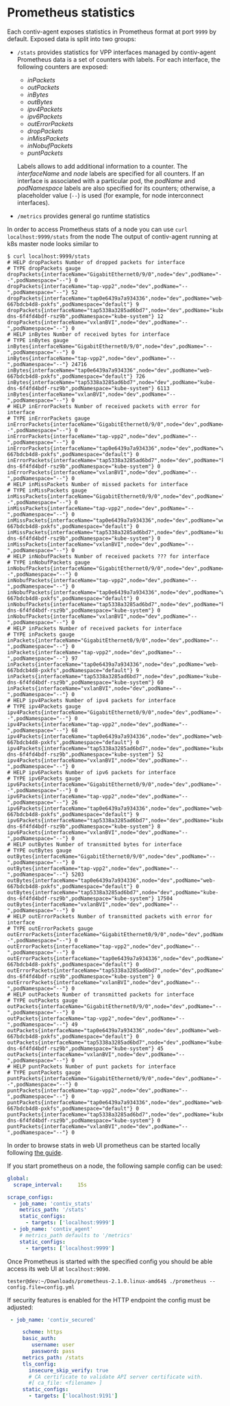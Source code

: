 # Prometheus statistics

Each contiv-agent exposes statistics in Prometheus format at port `9999` by default. 
Exposed data is split into two groups:
- `/stats`  provides statistics for VPP interfaces managed by contiv-agent
   Prometheus data is a set of counters with labels. For each interface,
   the following counters are exposed: 
   * *inPackets* 
   * *outPackets* 
   * *inBytes*
   * *outBytes*
   * *ipv4Packets*
   * *ipv6Packets*
   * *outErrorPackets*
   * *dropPackets*
   * *inMissPackets*
   * *inNobufPackets*
   * *puntPackets*
   
   Labels allows to add additional information to a counter. The *interfaceName* and *node*
   labels are specified for all counters. If an interface is associated with a particular 
   pod, the *podName* and *podNamespace* labels are also specified for its counters; 
   otherwise, a placeholder value (`--`) is used (for example, for node interconnect 
   interfaces).
- `/metrics` provides general go runtime statistics

In order to access Prometheus stats of a node you can use `curl localhost:9999/stats` from the node
The output of contiv-agent running at k8s master node looks similar to

```
$ curl localhost:9999/stats
# HELP dropPackets Number of dropped packets for interface
# TYPE dropPackets gauge
dropPackets{interfaceName="GigabitEthernet0/9/0",node="dev",podName="--",podNamespace="--"} 0
dropPackets{interfaceName="tap-vpp2",node="dev",podName="--",podNamespace="--"} 52
dropPackets{interfaceName="tap0e6439a7a934336",node="dev",podName="web-667bdcb4d8-pxkfs",podNamespace="default"} 9
dropPackets{interfaceName="tap5338a3285ad6bd7",node="dev",podName="kube-dns-6f4fd4bdf-rsz9b",podNamespace="kube-system"} 12
dropPackets{interfaceName="vxlanBVI",node="dev",podName="--",podNamespace="--"} 0
# HELP inBytes Number of received bytes for interface
# TYPE inBytes gauge
inBytes{interfaceName="GigabitEthernet0/9/0",node="dev",podName="--",podNamespace="--"} 0
inBytes{interfaceName="tap-vpp2",node="dev",podName="--",podNamespace="--"} 24716
inBytes{interfaceName="tap0e6439a7a934336",node="dev",podName="web-667bdcb4d8-pxkfs",podNamespace="default"} 726
inBytes{interfaceName="tap5338a3285ad6bd7",node="dev",podName="kube-dns-6f4fd4bdf-rsz9b",podNamespace="kube-system"} 6113
inBytes{interfaceName="vxlanBVI",node="dev",podName="--",podNamespace="--"} 0
# HELP inErrorPackets Number of received packets with error for interface
# TYPE inErrorPackets gauge
inErrorPackets{interfaceName="GigabitEthernet0/9/0",node="dev",podName="--",podNamespace="--"} 0
inErrorPackets{interfaceName="tap-vpp2",node="dev",podName="--",podNamespace="--"} 0
inErrorPackets{interfaceName="tap0e6439a7a934336",node="dev",podName="web-667bdcb4d8-pxkfs",podNamespace="default"} 0
inErrorPackets{interfaceName="tap5338a3285ad6bd7",node="dev",podName="kube-dns-6f4fd4bdf-rsz9b",podNamespace="kube-system"} 0
inErrorPackets{interfaceName="vxlanBVI",node="dev",podName="--",podNamespace="--"} 0
# HELP inMissPackets Number of missed packets for interface
# TYPE inMissPackets gauge
inMissPackets{interfaceName="GigabitEthernet0/9/0",node="dev",podName="--",podNamespace="--"} 0
inMissPackets{interfaceName="tap-vpp2",node="dev",podName="--",podNamespace="--"} 0
inMissPackets{interfaceName="tap0e6439a7a934336",node="dev",podName="web-667bdcb4d8-pxkfs",podNamespace="default"} 0
inMissPackets{interfaceName="tap5338a3285ad6bd7",node="dev",podName="kube-dns-6f4fd4bdf-rsz9b",podNamespace="kube-system"} 0
inMissPackets{interfaceName="vxlanBVI",node="dev",podName="--",podNamespace="--"} 0
# HELP inNobufPackets Number of received packets ??? for interface
# TYPE inNobufPackets gauge
inNobufPackets{interfaceName="GigabitEthernet0/9/0",node="dev",podName="--",podNamespace="--"} 0
inNobufPackets{interfaceName="tap-vpp2",node="dev",podName="--",podNamespace="--"} 0
inNobufPackets{interfaceName="tap0e6439a7a934336",node="dev",podName="web-667bdcb4d8-pxkfs",podNamespace="default"} 0
inNobufPackets{interfaceName="tap5338a3285ad6bd7",node="dev",podName="kube-dns-6f4fd4bdf-rsz9b",podNamespace="kube-system"} 0
inNobufPackets{interfaceName="vxlanBVI",node="dev",podName="--",podNamespace="--"} 0
# HELP inPackets Number of received packets for interface
# TYPE inPackets gauge
inPackets{interfaceName="GigabitEthernet0/9/0",node="dev",podName="--",podNamespace="--"} 0
inPackets{interfaceName="tap-vpp2",node="dev",podName="--",podNamespace="--"} 97
inPackets{interfaceName="tap0e6439a7a934336",node="dev",podName="web-667bdcb4d8-pxkfs",podNamespace="default"} 9
inPackets{interfaceName="tap5338a3285ad6bd7",node="dev",podName="kube-dns-6f4fd4bdf-rsz9b",podNamespace="kube-system"} 60
inPackets{interfaceName="vxlanBVI",node="dev",podName="--",podNamespace="--"} 0
# HELP ipv4Packets Number of ipv4 packets for interface
# TYPE ipv4Packets gauge
ipv4Packets{interfaceName="GigabitEthernet0/9/0",node="dev",podName="--",podNamespace="--"} 0
ipv4Packets{interfaceName="tap-vpp2",node="dev",podName="--",podNamespace="--"} 68
ipv4Packets{interfaceName="tap0e6439a7a934336",node="dev",podName="web-667bdcb4d8-pxkfs",podNamespace="default"} 0
ipv4Packets{interfaceName="tap5338a3285ad6bd7",node="dev",podName="kube-dns-6f4fd4bdf-rsz9b",podNamespace="kube-system"} 52
ipv4Packets{interfaceName="vxlanBVI",node="dev",podName="--",podNamespace="--"} 0
# HELP ipv6Packets Number of ipv6 packets for interface
# TYPE ipv6Packets gauge
ipv6Packets{interfaceName="GigabitEthernet0/9/0",node="dev",podName="--",podNamespace="--"} 0
ipv6Packets{interfaceName="tap-vpp2",node="dev",podName="--",podNamespace="--"} 26
ipv6Packets{interfaceName="tap0e6439a7a934336",node="dev",podName="web-667bdcb4d8-pxkfs",podNamespace="default"} 9
ipv6Packets{interfaceName="tap5338a3285ad6bd7",node="dev",podName="kube-dns-6f4fd4bdf-rsz9b",podNamespace="kube-system"} 8
ipv6Packets{interfaceName="vxlanBVI",node="dev",podName="--",podNamespace="--"} 0
# HELP outBytes Number of transmitted bytes for interface
# TYPE outBytes gauge
outBytes{interfaceName="GigabitEthernet0/9/0",node="dev",podName="--",podNamespace="--"} 0
outBytes{interfaceName="tap-vpp2",node="dev",podName="--",podNamespace="--"} 5203
outBytes{interfaceName="tap0e6439a7a934336",node="dev",podName="web-667bdcb4d8-pxkfs",podNamespace="default"} 0
outBytes{interfaceName="tap5338a3285ad6bd7",node="dev",podName="kube-dns-6f4fd4bdf-rsz9b",podNamespace="kube-system"} 17504
outBytes{interfaceName="vxlanBVI",node="dev",podName="--",podNamespace="--"} 0
# HELP outErrorPackets Number of transmitted packets with error for interface
# TYPE outErrorPackets gauge
outErrorPackets{interfaceName="GigabitEthernet0/9/0",node="dev",podName="--",podNamespace="--"} 0
outErrorPackets{interfaceName="tap-vpp2",node="dev",podName="--",podNamespace="--"} 0
outErrorPackets{interfaceName="tap0e6439a7a934336",node="dev",podName="web-667bdcb4d8-pxkfs",podNamespace="default"} 0
outErrorPackets{interfaceName="tap5338a3285ad6bd7",node="dev",podName="kube-dns-6f4fd4bdf-rsz9b",podNamespace="kube-system"} 0
outErrorPackets{interfaceName="vxlanBVI",node="dev",podName="--",podNamespace="--"} 0
# HELP outPackets Number of transmitted packets for interface
# TYPE outPackets gauge
outPackets{interfaceName="GigabitEthernet0/9/0",node="dev",podName="--",podNamespace="--"} 0
outPackets{interfaceName="tap-vpp2",node="dev",podName="--",podNamespace="--"} 49
outPackets{interfaceName="tap0e6439a7a934336",node="dev",podName="web-667bdcb4d8-pxkfs",podNamespace="default"} 0
outPackets{interfaceName="tap5338a3285ad6bd7",node="dev",podName="kube-dns-6f4fd4bdf-rsz9b",podNamespace="kube-system"} 45
outPackets{interfaceName="vxlanBVI",node="dev",podName="--",podNamespace="--"} 0
# HELP puntPackets Number of punt packets for interface
# TYPE puntPackets gauge
puntPackets{interfaceName="GigabitEthernet0/9/0",node="dev",podName="--",podNamespace="--"} 0
puntPackets{interfaceName="tap-vpp2",node="dev",podName="--",podNamespace="--"} 0
puntPackets{interfaceName="tap0e6439a7a934336",node="dev",podName="web-667bdcb4d8-pxkfs",podNamespace="default"} 0
puntPackets{interfaceName="tap5338a3285ad6bd7",node="dev",podName="kube-dns-6f4fd4bdf-rsz9b",podNamespace="kube-system"} 0
puntPackets{interfaceName="vxlanBVI",node="dev",podName="--",podNamespace="--"} 0

```


In order to browse stats in web UI prometheus can be started locally following 
[the guide](https://prometheus.io/docs/prometheus/latest/getting_started/).

If you start prometheus on a node, the following sample config can be used:
```yaml 
global:
  scrape_interval:     15s

scrape_configs:
  - job_name: 'contiv_stats'
    metrics_path: '/stats'
    static_configs:
      - targets: ['localhost:9999']
  - job_name: 'contiv_agent'
    # metrics_path defaults to '/metrics'
    static_configs:
      - targets: ['localhost:9999']
```

Once Prometheus is started with the specified config you should be able access its web UI at
`localhost:9090`.
```
tester@dev:~/Downloads/prometheus-2.1.0.linux-amd64$ ./prometheus --config.file=config.yml
```

If security features is enabled for the HTTP endpoint the config must be adjusted:
```yaml
 - job_name: 'contiv_secured'

     scheme: https
     basic_auth:
        username: user
        password: pass
     metrics_path: /stats
     tls_config:
       insecure_skip_verify: true
       # CA certificate to validate API server certificate with.
       #[ ca_file: <filename> ]
     static_configs:
       - targets: ['localhost:9191']
```